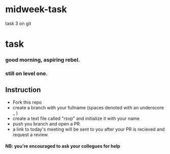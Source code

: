 # midweek-task
task 3 on git

# task
### good morning, aspiring rebel.
### still on level one. 
## Instruction
- Fork this repo
- create a branch with your fullname (spaces denoted with an underscore _ )
- create a text file called "rsvp" and initialize it with your name
- push you branch and open a PR.
- a link to today's meeting will be sent to you after your PR is recieved and request a review.

#### NB: you're encouraged to ask your collegues for help
